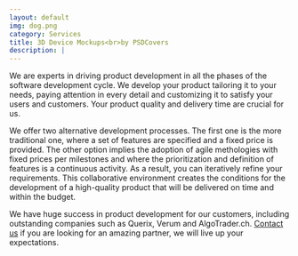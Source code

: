 ```yaml
---
layout: default
img: dog.png
category: Services
title: 3D Device Mockups<br>by PSDCovers
description: |
---
```

  We are experts in driving product development in all the phases of the software development cycle. We develop your product tailoring it to your needs, paying attention in every detail and customizing it to satisfy your users and customers.
  Your product quality and delivery time are crucial for us.

  We offer two alternative development processes. The first one is the more traditional one, where a set of features are specified and a fixed price is provided. The other option implies the adoption of agile methologies with fixed prices per milestones and where the prioritization and definition of features is a continuous activity. As a result, you can iteratively refine your requirements. This collaborative environment creates the conditions for the development of a high-quality product that will be delivered on time and within the budget.

  We have huge success in product development for our customers, including outstanding companies such as Querix, Verum and AlgoTrader.ch. <a class="page-scroll" href="#contact">Contact us</a> if you are looking for an amazing partner, we will live up your expectations.
